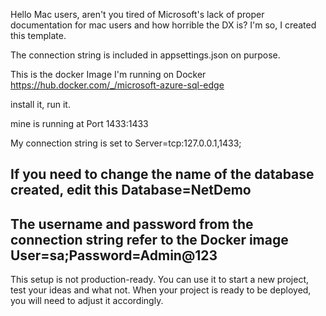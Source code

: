 Hello Mac users,
aren't you tired of Microsoft's lack of proper documentation for mac users and how horrible the DX is?
I'm so, I created this template. 


The connection string is included in appsettings.json on purpose. 

This is the docker Image I'm running on Docker
https://hub.docker.com/_/microsoft-azure-sql-edge

install it, run it. 

mine is running at 
Port 1433:1433 

My connection string is set to 
Server=tcp:127.0.0.1,1433;

If you need to change the name of the database created, edit this
Database=NetDemo
---
The username and password from the connection string refer to the Docker image
User=sa;Password=Admin@123
---
This setup is not production-ready. You can use it to start a new project, test your ideas and what not. 
When your project is ready to be deployed, you will need to adjust it accordingly.
